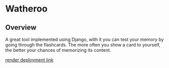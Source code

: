 # Watheroo

## Overview
A great tool implemented using Django,
with it you can test your memory by going
through the flashcards. The more often
you show a card to yourself, the better
your chances of memorizing its content.

[render deployment link](https://flashcards-app-drrx.onrender.com/)





